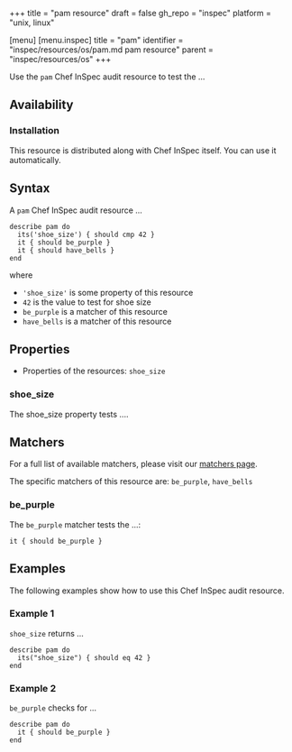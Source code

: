 +++
title = "pam resource"
draft = false
gh_repo = "inspec"
platform = "unix, linux"

[menu]
  [menu.inspec]
    title = "pam"
    identifier = "inspec/resources/os/pam.md pam resource"
    parent = "inspec/resources/os"
+++

Use the `pam` Chef InSpec audit resource to test the ...


## Availability

### Installation

This resource is distributed along with Chef InSpec itself. You can use it automatically.

## Syntax

A `pam` Chef InSpec audit resource ...

    describe pam do
      its('shoe_size') { should cmp 42 }
      it { should be_purple }
      it { should have_bells }
    end
where

- `'shoe_size'` is some property of this resource
- `42` is the value to test for shoe size
- `be_purple` is a matcher of this resource
- `have_bells` is a matcher of this resource

## Properties

- Properties of the resources: `shoe_size`

### shoe_size

The shoe_size property tests ....

## Matchers

For a full list of available matchers, please visit our [matchers page](https://docs.chef.io/inspec/matchers/).

The specific matchers of this resource are: `be_purple`, `have_bells`

### be_purple

The `be_purple` matcher tests the ...:

    it { should be_purple }

## Examples
The following examples show how to use this Chef InSpec audit resource.

### Example 1

`shoe_size` returns ...

    describe pam do
      its("shoe_size") { should eq 42 }
    end

### Example 2

`be_purple` checks for ...

    describe pam do
      it { should be_purple }
    end

